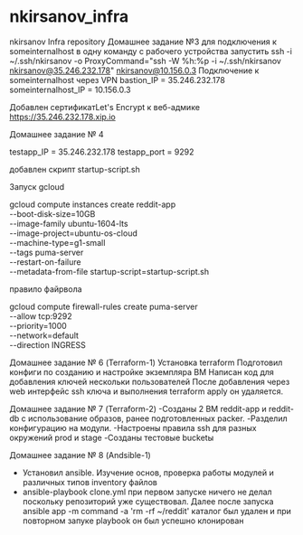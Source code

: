 # nkirsanov_infra
nkirsanov Infra repository
Домашнее задание №3
для  подключения к someinternalhost в одну
команду с рабочего устройства запустить
ssh -i ~/.ssh/nkirsanov -o ProxyCommand="ssh -W %h:%p -i ~/.ssh/nkirsanov nkirsanov@35.246.232.178" nkirsanov@10.156.0.3
Подключение к someinternalhost через VPN
bastion_IP = 35.246.232.178
someinternalhost_IP = 10.156.0.3

Добавлен сертификатLet's Encrypt  к веб-адмике https://35.246.232.178.xip.io

Домашнее задание № 4

testapp_IP = 35.246.232.178
testapp_port = 9292

добавлен скрипт startup-script.sh  

Запуск gcloud

gcloud compute instances create reddit-app \
  --boot-disk-size=10GB \
  --image-family ubuntu-1604-lts \
  --image-project=ubuntu-os-cloud \
  --machine-type=g1-small \
  --tags puma-server \
  --restart-on-failure \
  --metadata-from-file startup-script=startup-script.sh

правило файрвола

gcloud compute firewall-rules create puma-server \
  --allow tcp:9292 \
  --priority=1000 \
  --network=default \
  --direction INGRESS


Домашнее задание № 6
(Terraform-1)
Установка terraform
Подготовил конфиги  по созданию и настройке экземпляра ВМ
Написан код для добавления ключей нескольки пользователей
После добавления через web интерфейс ssh ключа и выполнения terraform apply он удаляется.

Домашнее задание № 7
 (Terraform-2)
-Созданы 2 ВМ reddit-app и reddit-db с использование образов, ранее подготовленных packer.
-Разделил конфигурацию на модули.
-Настроены правила ssh для разных окружений prod и stage
-Созданы тестовые bucketы

Домашнее задание № 8
 (Andsible-1)
- Установил ansible. Изучение основ, проверка работы модулей и различных типов inventory файлов
- ansible-playbook clone.yml при первом запуске ничего не делал поскольку репозиторий уже существовал. Далее после запуска ansible app -m command -a 'rm -rf ~/reddit' каталог был удален и при повторном запуке playbook он был успешно клонирован   


